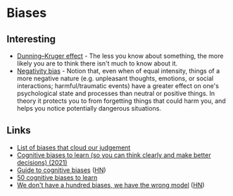 # Biases

## Interesting

- [Dunning–Kruger effect](http://en.wikipedia.org/wiki/Dunning–Kruger_effect) - The less you know about something, the more likely you are to think there isn't much to know about it.
- [Negativity bias](http://en.wikipedia.org/wiki/Negativity_bias) - Notion that, even when of equal intensity, things of a more negative nature (e.g. unpleasant thoughts, emotions, or social interactions; harmful/traumatic events) have a greater effect on one's psychological state and processes than neutral or positive things. In theory it protects you to from forgetting things that could harm you, and helps you notice potentially dangerous situations.

## Links

- [List of biases that cloud our judgement](https://www.reddit.com/r/coolguides/comments/npr4jb/a_guide_summarising_all_the_cognitive_biases_that/)
- [Cognitive biases to learn (so you can think clearly and make better decisions) (2021)](https://twitter.com/SahilBloom/status/1418910006557265932)
- [Guide to cognitive biases](https://en.shortcogs.com/) ([HN](https://news.ycombinator.com/item?id=28167584))
- [50 cognitive biases to learn](https://twitter.com/elonmusk/status/1472647410568642564)
- [We don't have a hundred biases, we have the wrong model](https://www.worksinprogress.co/issue/biases-the-wrong-model/) ([HN](https://news.ycombinator.com/item?id=32181987))
